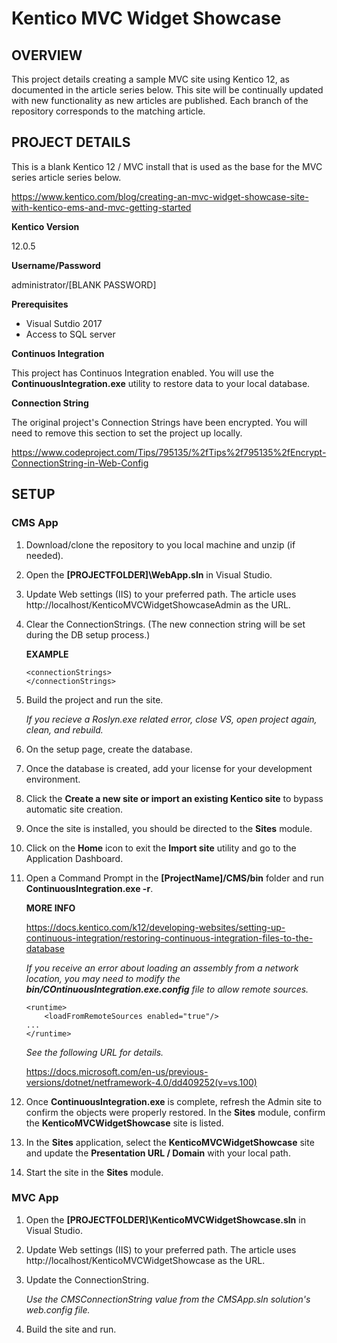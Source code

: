 # Kentico MVC Widget Showcase

## OVERVIEW
This project details creating a sample MVC site using Kentico 12, as documented in the article series below. This site will be continually updated with new functionality as new articles are published. Each branch of the repository corresponds to the matching article. 

## PROJECT DETAILS
This is a blank Kentico 12 / MVC install that is used as the base for the MVC series article series below. 

https://www.kentico.com/blog/creating-an-mvc-widget-showcase-site-with-kentico-ems-and-mvc-getting-started

**Kentico Version**

12.0.5

**Username/Password**

administrator/[BLANK PASSWORD]

**Prerequisites**
- Visual Sutdio 2017
- Access to SQL server

**Continuos Integration**

This project has Continuos Integration enabled. You will use the **ContinuousIntegration.exe** utility to restore data to your local database.

**Connection String**

The original project's Connection Strings have been encrypted. You will need to remove this section to set the project up locally.

  https://www.codeproject.com/Tips/795135/%2fTips%2f795135%2fEncrypt-ConnectionString-in-Web-Config

## SETUP
### CMS App
1. Download/clone the repository to you local machine and unzip (if needed).

2. Open the **[PROJECTFOLDER]\WebApp.sln** in Visual Studio.

3. Update Web settings (IIS) to your preferred path. The article uses http://localhost/KenticoMVCWidgetShowcaseAdmin as the URL.

4. Clear the ConnectionStrings. (The new connection string will be set during the DB setup process.)

   **EXAMPLE**
   ```
   <connectionStrings>
   </connectionStrings>
   ```
   
5. Build the project and run the site.

   *If you recieve a Roslyn.exe related error, close VS, open project again, clean, and rebuild.*
   
6. On the setup page, create the database.

7. Once the database is created, add your license for your development environment.

8. Click the **Create a new site or import an existing Kentico site** to bypass automatic site creation.

9. Once the site is installed, you should be directed to the **Sites** module. 
10. Click on the **Home** icon to exit the **Import site** utility and go to the Application Dashboard.
11. Open a Command Prompt in the **[ProjectName]/CMS/bin** folder and run **ContinuousIntegration.exe -r**.

    **MORE INFO**

    https://docs.kentico.com/k12/developing-websites/setting-up-continuous-integration/restoring-continuous-integration-files-to-the-database

    *If you receive an error about loading an assembly from a network location, you may need to modify the **bin/COntinuousIntegration.exe.config** file to allow remote sources.*

    ```
    <runtime>
        <loadFromRemoteSources enabled="true"/>
	...
    </runtime>
    ````

    *See the following URL for details.*

    https://docs.microsoft.com/en-us/previous-versions/dotnet/netframework-4.0/dd409252(v=vs.100) 

12. Once **ContinuousIntegration.exe** is complete, refresh the Admin site to confirm the objects were properly restored. In the **Sites** module, confirm the **KenticoMVCWidgetShowcase** site is listed.

13. In the **Sites** application, select the **KenticoMVCWidgetShowcase** site and update the **Presentation URL / Domain** with your local path.

14. Start the  site in the **Sites** module.


### MVC App
1. Open the **[PROJECTFOLDER]\KenticoMVCWidgetShowcase.sln** in Visual Studio.

2. Update Web settings (IIS) to your preferred path. The article uses http://localhost/KenticoMVCWidgetShowcase as the URL.

3. Update the ConnectionString.

   *Use the CMSConnectionString value from the CMSApp.sln solution's web.config file.*

4. Build the site and run.
